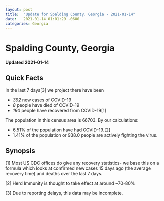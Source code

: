 ```yaml
---
layout: post
title:  "Update for Spalding County, Georgia - 2021-01-14"
date:   2021-01-14 01:01:29 -0600
categories: Georgia
---
```


# Spalding County, Georgia
#### Updated 2021-01-14

## Quick Facts

In the last 7 days[3] we project there have been
- *392* new cases of COVID-19
- *8* people have died of COVID-19
- *190* people have recovered from COVID-19[1]

The population in this census area is 66703. By our calculations:
- 6.51% of the population have had COVID-19.[2]
- 1.41% of the population or 938.0 people are actively fighting the virus.

## Synopsis




[1] Most US CDC offices do give any recovery statistics- we base this on a formula which looks at confirmed new cases
15 days ago (the average recovery time) and deaths over the last 7 days.

[2] Herd Immunity is thought to take effect at around ~70-80%

[3] Due to reporting delays, this data may be incomplete.
 
    